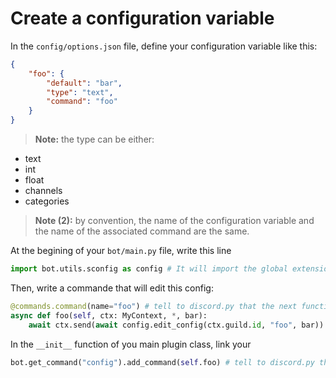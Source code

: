 # Create a configuration variable

In the `config/options.json` file, define your configuration variable like this:
```json
{
    "foo": {
        "default": "bar",
        "type": "text",
        "command": "foo"
    }
}
```
> __Note:__ the type can be either:
* text
* int
* float
* channels
* categories


> __Note (2):__ by convention, the name of the configuration variable and the name of the associated command are the same.


At the begining of your `bot/main.py` file, write this line
```python
import bot.utils.sconfig as config # It will import the global extension named "sconfig" that manage configuration variables
```


Then, write a commande that will edit this config:
```python
@commands.command(name="foo") # tell to discord.py that the next function is a discord command
async def foo(self, ctx: MyContext, *, bar):
    await ctx.send(await config.edit_config(ctx.guild.id, "foo", bar)) # It will edit the config and send a confirmation message
```


In the `__init__` function of you main plugin class, link your
```python
bot.get_command("config").add_command(self.foo) # tell to discord.py that the command we defined is actually a sub-command of the "config" command
```